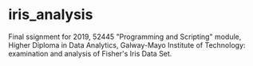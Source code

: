 # iris_analysis
Final ssignment for 2019, 52445 "Programming and Scripting" module, Higher Diploma in Data Analytics, Galway-Mayo Institute of Technology: examination and analysis of Fisher's Iris Data Set.
